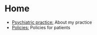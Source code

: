 # Home

* [Psychiatric practice:](practice/practice.md) About my practice
* [Policies:](policies/policies.md) Policies for patients